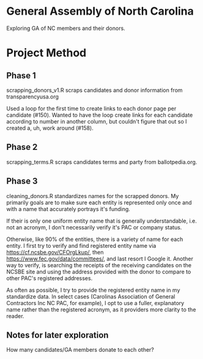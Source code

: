 # General Assembly of North Carolina
Exploring GA of NC members and their donors.


# Project Method
## Phase 1
scrapping_donors_v1.R scraps candidates and donor information from transparencyusa.org

Used a loop for the first time to create links to each donor page per candidate (#150). Wanted to have the loop create links for each candidate according to number in another column, but couldn't figure that out so I created a, uh, work around (#158).

## Phase 2
scrapping_terms.R scraps candidates terms and party from ballotpedia.org.

## Phase 3
cleaning_donors.R standardizes names for the scrapped donors. My primarily goals are to make sure each entity is represented only once and with a name that accurately portrays it's funding.

If their is only one uniform entity name that is generally understandable, i.e. not an acronym, I don't necessarily verify it's PAC or company status.

Otherwise, like 90% of the entities, there is a variety of name for each entity. I first try to verify and find registered entity name via https://cf.ncsbe.gov/CFOrgLkup/, then https://www.fec.gov/data/committees/, and last resort I Google it. Another way to verify, is searching the receipts of the receiving candidates on the NCSBE site and using the address provided with the donor to compare to other PAC's registered addresses.

As often as possible, I try to provide the registered entity name in my standardize data. In select cases (Carolinas Association of General Contractors Inc NC PAC, for example), I opt to use a fuller, explanatory name rather than the registered acronym, as it providers more clarity to the reader.



## Notes for later exploration
How many candidates/GA members donate to each other?
